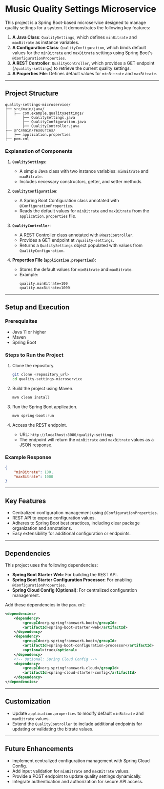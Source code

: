 # Music Quality Settings Microservice

This project is a Spring Boot-based microservice designed to manage quality settings for a system. It demonstrates the following key features:

1. **A Java Class**: `QualitySettings`, which defines `minBitrate` and `maxBitrate` as instance variables.
2. **A Configuration Class**: `QualityConfiguration`, which binds default values for the `minBitrate` and `maxBitrate` settings using Spring Boot's `@ConfigurationProperties`.
3. **A REST Controller**: `QualityController`, which provides a GET endpoint (`/quality-settings`) to retrieve the current quality settings.
4. **A Properties File**: Defines default values for `minBitrate` and `maxBitrate`.

---

## Project Structure

```
quality-settings-microservice/
├── src/main/java/
│   ├── com.example.qualitysettings/
│       ├── QualitySettings.java
│       ├── QualityConfiguration.java
│       ├── QualityController.java
├── src/main/resources/
│   ├── application.properties
├── pom.xml
```

### Explanation of Components

1. **`QualitySettings`**:
   - A simple Java class with two instance variables: `minBitrate` and `maxBitrate`.
   - Includes necessary constructors, getter, and setter methods.

2. **`QualityConfiguration`**:
   - A Spring Boot Configuration class annotated with `@ConfigurationProperties`.
   - Reads the default values for `minBitrate` and `maxBitrate` from the `application.properties` file.

3. **`QualityController`**:
   - A REST Controller class annotated with `@RestController`.
   - Provides a GET endpoint at `/quality-settings`.
   - Returns a `QualitySettings` object populated with values from `QualityConfiguration`.

4. **Properties File (`application.properties`)**:
   - Stores the default values for `minBitrate` and `maxBitrate`.
   - Example:
     ```properties
     quality.minBitrate=100
     quality.maxBitrate=1000
     ```

---

## Setup and Execution

### Prerequisites

- Java 11 or higher
- Maven
- Spring Boot

### Steps to Run the Project

1. Clone the repository.
   ```bash
   git clone <repository_url>
   cd quality-settings-microservice
   ```

2. Build the project using Maven.
   ```bash
   mvn clean install
   ```

3. Run the Spring Boot application.
   ```bash
   mvn spring-boot:run
   ```

4. Access the REST endpoint.
   - URL: `http://localhost:8080/quality-settings`
   - The endpoint will return the `minBitrate` and `maxBitrate` values as a JSON response.

### Example Response
```json
{
    "minBitrate": 100,
    "maxBitrate": 1000
}
```

---

## Key Features

- Centralized configuration management using `@ConfigurationProperties`.
- REST API to expose configuration values.
- Adheres to Spring Boot best practices, including clear package organization and annotations.
- Easy extensibility for additional configuration or endpoints.

---

## Dependencies

This project uses the following dependencies:

- **Spring Boot Starter Web**: For building the REST API.
- **Spring Boot Starter Configuration Processor**: For enabling `@ConfigurationProperties`.
- **Spring Cloud Config (Optional)**: For centralized configuration management.

Add these dependencies in the `pom.xml`:
```xml
<dependencies>
    <dependency>
        <groupId>org.springframework.boot</groupId>
        <artifactId>spring-boot-starter-web</artifactId>
    </dependency>
    <dependency>
        <groupId>org.springframework.boot</groupId>
        <artifactId>spring-boot-configuration-processor</artifactId>
        <optional>true</optional>
    </dependency>
    <!-- Optional: Spring Cloud Config -->
    <dependency>
        <groupId>org.springframework.cloud</groupId>
        <artifactId>spring-cloud-starter-config</artifactId>
    </dependency>
</dependencies>
```

---

## Customization

- Update `application.properties` to modify default `minBitrate` and `maxBitrate` values.
- Extend the `QualityController` to include additional endpoints for updating or validating the bitrate values.

---

## Future Enhancements

- Implement centralized configuration management with Spring Cloud Config.
- Add input validation for `minBitrate` and `maxBitrate` values.
- Provide a POST endpoint to update quality settings dynamically.
- Integrate authentication and authorization for secure API access.
